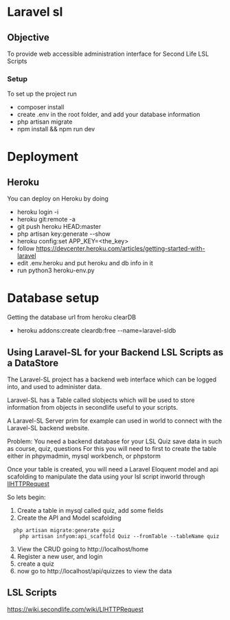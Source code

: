 # Laravel sl
## Objective
To provide web accessible administration interface for Second Life LSL Scripts

### Setup
To set up the project run
* composer install
* create .env in the root folder, and add your database information
* php artisan migrate
* npm install && npm run dev   

# Deployment

## Heroku
You can deploy on Heroku by doing
* heroku login -i
* heroku git:remote -a <app-name>
* git push heroku HEAD:master
* php artisan key:generate --show
* heroku config:set APP_KEY=<the_key>
* follow https://devcenter.heroku.com/articles/getting-started-with-laravel
* edit .env.heroku and put heroku and db info in it
* run python3 heroku-env.py

# Database setup
Getting the database url from heroku clearDB
* heroku addons:create cleardb:free --name=laravel-sldb 


## Using Laravel-SL for your Backend LSL Scripts as a DataStore

The Laravel-SL project has a backend web interface which can be logged into, and used to 
administer data.

Laravel-SL has a Table called slobjects which will be used to store information from objects in secondlife useful to your scripts.

A Laravel-SL Server prim for example can used in world to connect with the Laravel-SL backend website.



Problem:
You need a backend database for your LSL Quiz save data in such as course, quiz, questions
For this you will need to first to create the table either in phpymadmin, mysql workbench, or phpstorm

Once your table is created, you will need a Laravel Eloquent model and api scafolding to manipulate the data using your lsl script inworld through [llHTTPRequest](https://wiki.secondlife.com/wiki/LlHTTPRequest)

So lets begin:

1) Create a table in mysql called quiz, add some fields
2) Create the API and Model scafolding 
```
  php artisan migrate:generate quiz
    php artisan infyom:api_scaffold Quiz --fromTable --tableName quiz
```
3) View the CRUD going to http://localhost/home
4) Register a new user, and login
5) create a quiz
6) now go to http://localhost/api/quizzes to view the data


## LSL Scripts
https://wiki.secondlife.com/wiki/LlHTTPRequest
